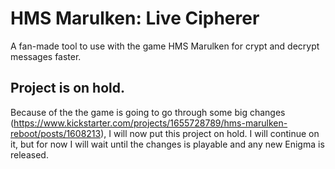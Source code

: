 # HMS Marulken: Live Cipherer
A fan-made tool to use with the game HMS Marulken for crypt and decrypt messages faster.

## Project is on hold.
Because of the the game is going to go through some big changes (https://www.kickstarter.com/projects/1655728789/hms-marulken-reboot/posts/1608213), I will now put this project on hold. I will continue on it, but for now I will wait until the changes is playable and any new Enigma is released.
